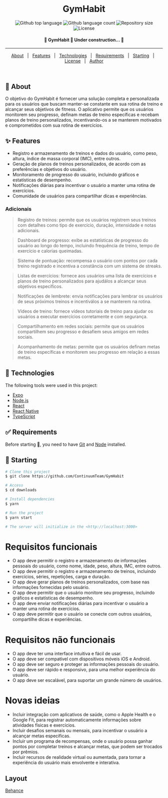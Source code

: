 <div align="center" id="top"> 

  &#xa0;

  <!-- <a href="https://GymHabit.netlify.app">Demo</a> -->
</div>

<h1 align="center">GymHabit</h1>

<p align="center">
  <img alt="Github top language" src="https://img.shields.io/github/languages/top/MatheusFontenele/GymHabit?color=56BEB8">

  <img alt="Github language count" src="https://img.shields.io/github/languages/count/MatheusFontenele/GymHabit?color=56BEB8">

  <img alt="Repository size" src="https://img.shields.io/github/repo-size/MatheusFontenele/GymHabit?color=56BEB8">

  <img alt="License" src="https://img.shields.io/github/license/MatheusFontenele/GymHabit?color=56BEB8">

  <!-- <img alt="Github issues" src="https://img.shields.io/github/issues/MatheusFontenele/GymHabit?color=56BEB8" /> -->

  <!-- <img alt="Github forks" src="https://img.shields.io/github/forks/MatheusFontenele/GymHabit?color=56BEB8" /> -->

  <!-- <img alt="Github stars" src="https://img.shields.io/github/stars/MatheusFontenele/GymHabit?color=56BEB8" /> -->
</p>

<!-- Status -->

<h4 align="center"> 
	🚧  GymHabit 🚀 Under construction...  🚧
</h4> 

<hr>

<p align="center">
  <a href="#dart-about">About</a> &#xa0; | &#xa0; 
  <a href="#sparkles-features">Features</a> &#xa0; | &#xa0;
  <a href="#rocket-technologies">Technologies</a> &#xa0; | &#xa0;
  <a href="#white_check_mark-requirements">Requirements</a> &#xa0; | &#xa0;
  <a href="#checkered_flag-starting">Starting</a> &#xa0; | &#xa0;
  <a href="#memo-license">License</a> &#xa0; | &#xa0;
  <a href="https://github.com/MatheusFontenele" target="_blank">Author</a>
</p>

<br>

## :dart: About ##

O objetivo do GymHabit é fornecer uma solução completa e personalizada para os usuários que buscam manter-se constante em sua rotina de treino e alcançar seus objetivos de fitness. O aplicativo permite que os usuários monitorem seu progresso, definam metas de treino específicas e recebam planos de treino personalizados, incentivando-os a se manterem motivados e comprometidos com sua rotina de exercícios.

## :sparkles: Features ##

- Registro e armazenamento de treinos e dados do usuário, como peso, altura, índice de massa corporal (IMC), entre outros.
- Geração de planos de treinos personalizados, de acordo com as preferências e objetivos do usuário.
- Monitoramento de progresso do usuário, incluindo gráficos e estatísticas de desempenho.
- Notificações diárias para incentivar o usuário a manter uma rotina de exercícios.
- Comunidade de usuários para compartilhar dicas e experiências.

### Adicionais
> Registro de treinos: permite que os usuários registrem seus treinos com detalhes como tipo de exercício, duração, intensidade e notas adicionais.

> Dashboard de progresso: exibe as estatísticas de progresso do usuário ao longo do tempo, incluindo frequência de treino, tempo de exercício e calorias queimadas.

> Sistema de pontuação: recompensa o usuário com pontos por cada treino registrado e incentiva a constância com um sistema de streaks.

> Listas de exercícios: fornece aos usuários uma lista de exercícios e planos de treino personalizados para ajudálos a alcançar seus objetivos específicos.

> Notificações de lembrete: envia notificações para lembrar os usuários de seus próximos treinos e incentiválos a se manterem na rotina.

> Vídeos de treino: fornece vídeos tutoriais de treino para ajudar os usuários a executar exercícios corretamente e com segurança.

> Compartilhamento em redes sociais: permite que os usuários compartilhem seu progresso e desafiem seus amigos em redes sociais.

> Acompanhamento de metas: permite que os usuários definam metas de treino específicas e monitorem seu progresso em relação a essas metas.

## :rocket: Technologies ##

The following tools were used in this project:

- [Expo](https://expo.io/)
- [Node.js](https://nodejs.org/en/)
- [React](https://pt-br.reactjs.org/)
- [React Native](https://reactnative.dev/)
- [TypeScript](https://www.typescriptlang.org/)

## :white_check_mark: Requirements ##

Before starting :checkered_flag:, you need to have [Git](https://git-scm.com) and [Node](https://nodejs.org/en/) installed.

## :checkered_flag: Starting ##

```bash
# Clone this project
$ git clone https://github.com/ContinuumTeam/GymHabit

# Access
$ cd downloads

# Install dependencies
$ yarn

# Run the project
$ yarn start

# The server will initialize in the <http://localhost:3000>
```


# Requisitos funcionais
- O app deve permitir o registro e armazenamento de informações pessoais do usuário, como nome, idade, peso, altura, IMC, entre outros.
- O app deve permitir o registro e armazenamento de treinos, incluindo exercícios, séries, repetições, carga e duração.
- O app deve gerar planos de treinos personalizados, com base nas informações fornecidas pelo usuário.
- O app deve permitir que o usuário monitore seu progresso, incluindo gráficos e estatísticas de desempenho.
- O app deve enviar notificações diárias para incentivar o usuário a manter uma rotina de exercícios.
- O app deve permitir que o usuário se conecte com outros usuários, compartilhe dicas e experiências.


# Requisitos não funcionais
- O app deve ter uma interface intuitiva e fácil de usar.
- O app deve ser compatível com dispositivos móveis iOS e Android.
- O app deve ser seguro e proteger as informações pessoais do usuário.
- O app deve ser rápido e responsivo, para uma melhor experiência do usuário.
- O app deve ser escalável, para suportar um grande número de usuários.

# Novas ideias
- Incluir integração com aplicativos de saúde, como o Apple Health e o Google Fit, para registrar automaticamente informações sobre atividades físicas e exercícios.
- Incluir desafios semanais ou mensais, para incentivar o usuário a alcançar metas específicas.
- Incluir um programa de recompensas, onde o usuário possa ganhar pontos por completar treinos e alcançar metas, que podem ser trocados por prêmios.
- Incluir recursos de realidade virtual ou aumentada, para tornar a experiência do usuário mais envolvente e interativa.

## Layout
<a href="https://www.behance.net/gallery/151584457/FitBody-UX-case-study?tracking_source=search_projects%7Cfitness+app">Behance</a>
